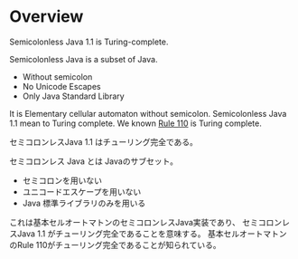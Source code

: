 # Overview
Semicolonless Java 1.1 is Turing-complete.


Semicolonless Java is a subset of Java.

* Without semicolon
* No Unicode Escapes
* Only Java Standard Library

It is Elementary cellular automaton without semicolon.
Semicolonless Java 1.1 mean to Turing complete.
We known [Rule 110](https://en.wikipedia.org/wiki/Rule_110) is Turing complete.



セミコロンレスJava 1.1 はチューリング完全である。

セミコロンレス Java とは Javaのサブセット。

* セミコロンを用いない
* ユニコードエスケープを用いない
* Java 標準ライブラリのみを用いる

これは基本セルオートマトンのセミコロンレスJava実装であり、
セミコロンレスJava 1.1 がチューリング完全であることを意味する。
基本セルオートマトンのRule 110がチューリング完全であることが知られている。

